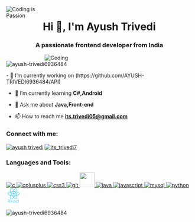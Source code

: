 


<img src="https://images.idgesg.net/images/article/2018/10/ai_artificial-intelligence_circuit-board_circuitry_mother-board_nodes_computer-chips-100777423-large.jpg" alt="Coding is Passion" width="100" class="image" align="left">
<h1 align="center">Hi 👋, I'm Ayush Trivedi</h1>
<h3 align="center">A passionate frontend developer from India</h3>
<img src="https://cdn.dribbble.com/users/1059583/screenshots/4171367/coding-freak.gif" alt="Coding" width="400" align="right">
<p align="left"> <img src="https://komarev.com/ghpvc/?username=ayush-trivedi6936484&label=Profile%20views&color=0e75b6&style=flat" alt="ayush-trivedi6936484" /> </p>
- 🔭 I’m currently working on (https://github.com/AYUSH-TRIVEDI6936484/API)

- 🌱 I’m currently learning **C#,Android**

- 💬 Ask me about **Java,Front-end**

- 📫 How to reach me **its.trivedi05@gmail.com**

<h3 align="left">Connect with me:</h3>
<p align="left">
<a href="https://www.linkedin.com/in/ayush-trivedi-a690a1244/" target="blank"><img align="center" src="https://cdn.jsdelivr.net/npm/simple-icons@3.0.1/icons/linkedin.svg" alt="ayush trivedi" height="30" width="40" /></a>
<a href="https://instagram.com/its_trivedi7" target="blank"><img align="center" src="https://cdn.jsdelivr.net/npm/simple-icons@3.0.1/icons/instagram.svg" alt="its_trivedi7" height="30" width="40" /></a>
</p>

<h3 align="left">Languages and Tools:</h3>
<p align="left"> <a href="https://www.cprogramming.com/" target="_blank" rel="noreferrer"> <img src="https://www.kindpng.com/picc/m/355-3559027_c-programming-language-logo-clipart-png-download-c.png" alt="c" width="40" height="40"/> </a> <a href="https://www.w3schools.com/cpp/" target="_blank" rel="noreferrer"> <img src="https://i.pinimg.com/originals/f0/50/18/f0501813ea932b1676c7e604e47a9de3.png" alt="cplusplus" width="40" height="40"/> </a> <a href="https://www.w3schools.com/css/" target="_blank" rel="noreferrer"> <img src="https://th.bing.com/th/id/OIP.yUIb5S_kj98Eg5tT-Onx1AHaHa?pid=ImgDet&rs=1" alt="css3" width="40" height="40"/> </a> <a href="https://git-scm.com/" target="_blank" rel="noreferrer"> <img src="https://www.vectorlogo.zone/logos/git-scm/git-scm-icon.svg" alt="git" width="40" height="40"/> </a> <a href="https://www.w3.org/html/" target="_blank" rel="noreferrer"> <img src="https://th.bing.com/th/id/R.e1d424c4b9be7009dd57ef4e7d58e343?rik=EZ8NO5x85jZ0Vg&riu=http%3a%2f%2f1.bp.blogspot.com%2f-NGHwBncyA68%2fUiMm_8b2ZUI%2fAAAAAAAAAnA%2f17OGXCKI4zE%2fs1600%2fLogo%2bHTML5.JPG&ehk=rnVe3RUksYQ4LMnsZ6Xxyf3F5lkj3Br1Eu6vOVCkYh0%3d&risl=&pid=ImgRaw&r=0" width="40" height="40"/> </a> <a href="https://www.java.com" target="_blank" rel="noreferrer"> <img src="https://webforpc.com/wp-content/uploads/2016/07/java-logo.png" alt="java" width="40" height="40"/> </a> <a href="https://developer.mozilla.org/en-US/docs/Web/JavaScript" target="_blank" rel="noreferrer"> <img src="https://th.bing.com/th/id/R.4a551b06195354db97cc404f842ee8f2?rik=6%2f1x9syROeNyaQ&riu=http%3a%2f%2fseravo.fi%2fuploads%2fseravo%2f2013%2f06%2fJavaScript-logo.png&ehk=fbWYz8eHdiFubrC3FZ5q%2fVVlD5gPKDr5aoTDeayFMCw%3d&risl=&pid=ImgRaw&r=0" alt="javascript" width="40" height="40"/> </a> <a href="https://www.mysql.com/" target="_blank" rel="noreferrer"> <img src="https://logos-download.com/wp-content/uploads/2016/05/MySQL_logo_logotype.png" alt="mysql" width="40" height="40"/> </a> <a href="https://www.python.org" target="_blank" rel="noreferrer"> <img src="https://th.bing.com/th/id/OIP.0HN7zdTXqNd_KPsMvbbVrwAAAA?pid=ImgDet&w=349&h=328&rs=1" alt="python" width="40" height="40"/> </a> <a href="https://reactjs.org/" target="_blank" rel="noreferrer"> <img src="https://raw.githubusercontent.com/devicons/devicon/master/icons/react/react-original-wordmark.svg" alt="react" width="40" height="40"/> </a> </p>

<p><img align="center" src="https://github-readme-streak-stats.herokuapp.com/?user=ayush-trivedi6936484&" alt="ayush-trivedi6936484" /></p>
